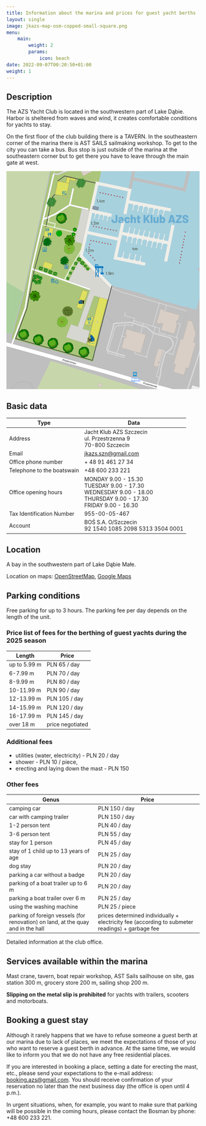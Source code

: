 ```yaml
---
title: Information about the marina and prices for guest yacht berths
layout: single
image: jkazs-map-osm-copped-small-square.png
menu:
    main:
        weight: 2
        params:
            icon: beach
date: 2022-09-07T00:20:50+01:00
weight: 1
---
```


## Description

The AZS Yacht Club is located in the southwestern part of Lake Dąbie. Harbor
is sheltered from waves and wind, it creates comfortable conditions for yachts to stay.

On the first floor of the club building there is a TAVERN. In the southeastern
corner of the marina there is AST SAILS sailmaking workshop. To get to the city
you can take a bus. Bus stop is just outside of the marina at the southeastern
corner but to get there you have to leave through the main gate at west.

![Marina map](jkazs-map-osm-copped.png)

## Basic data

| Type                       | Data                                                                                                                              |
|---                         |---                                                                                                                                |
| Address                    | Jacht Klub AZS Szczecin <br/> ul. Przestrzenna 9 <br/> 70-800 Szczecin                                                            |
| Email                      | jkazs.szn@gmail.com                                                                                                               |
| Office phone number        | + 48 91 461 27 34                                                                                                                 |
| Telephone to the boatswain | +48 600 233 221                                                                                                                   |
| Office opening hours       | MONDAY 9.00 - 15.30 <br/> TUESDAY 9.00 - 17.30 <br/> WEDNESDAY 9.00 - 18.00 <br/> THURSDAY 9.00 - 17.30 <br/> FRIDAY 9.00 - 16.30 |
| Tax Identification Number  | 955-00-05-467                                                                                                                     |
| Account                    | BOŚ S.A. O/Szczecin<br/>92 1540 1085 2098 5313 3504 0001                                                                          |

## Location

A bay in the southwestern part of Lake Dąbie Małe.

Location on maps: [OpenStreetMap](https://www.openstreetmap.org/node/2396250849), [Google Maps](http://maps.google.com/maps/ms?ie=UTF8&hl=en&t=h&msa=0&msid=107138309144250252667.00047ce94cdeb26e4583f&ll=53.396458,14.621472&spn=0.008956,0.018239&z=15&source=embe)

## Parking conditions

Free parking for up to 3 hours. The parking fee per day depends on the length of the unit.

### Price list of fees for the berthing of guest yachts during the 2025 season

| Length       | Price            |
|---           |---               |
| up to 5.99 m | PLN 65 / day     |
| 6-7.99 m     | PLN 70 / day     |
| 8-9.99 m     | PLN 80 / day     |
| 10-11.99 m   | PLN 90 / day     |
| 12-13.99 m   | PLN 105 / day     |
| 14-15.99 m   | PLN 120 / day    |
| 16-17.99 m   | PLN 145 / day    |
| over 18 m    | price negotiated |

### Additional fees

- utilities (water, electricity) - PLN 20 / day
- shower - PLN 10 / piece,
- erecting and laying down the mast - PLN 150

### Other fees

| Genus                                                                            | Price                                                                                           |
|---                                                                               |---                                                                                              |
| camping car                                                                      | PLN 150 / day                                                                                   |
| car with camping trailer                                                         | PLN 150 / day                                                                                   |
| 1-2 person tent                                                                  | PLN 40 / day                                                                                    |
| 3-6 person tent                                                                  | PLN 55 / day                                                                                    |
| stay for 1 person                                                                | PLN 45 / day                                                                                    |
| stay of 1 child up to 13 years of age                                            | PLN 25 / day                                                                                    |
| dog stay                                                                         | PLN 20 / day                                                                                    |
| parking a car without a badge                                                    | PLN 20 / day                                                                                    |
| parking of a boat trailer up to 6 m                                              | PLN 20 / day                                                                                    |
| parking a boat trailer over 6 m                                                  | PLN 25 / day                                                                                    |
| using the washing machine                                                        | PLN 25 / piece                                                                                  |
| parking of foreign vessels (for renovation) on land, at the quay and in the hall | prices determined individually + electricity fee (according to submeter readings) + garbage fee |

Detailed information at the club office.

## Services available within the marina

Mast crane, tavern, boat repair workshop, AST Sails sailhouse on site, gas station 300 m, grocery store 200 m, sailing shop 200 m.

**Slipping on the metal slip is prohibited** for yachts with trailers, scooters and motorboats.

## Booking a guest stay

Although it rarely happens that we have to refuse someone a guest berth at our
marina due to lack of places, we meet the expectations of those of you who want
to reserve a guest berth in advance. At the same time, we would like to inform
you that we do not have any free residential places.

If you are interested in booking a place, setting a date for erecting the mast,
etc., please send your expectations to the e-mail address:
[booking.azs@gmail.com](mailto:booking.azs@gmail.com).
You should receive confirmation of your reservation no
later than the next business day (the office is open until 4 p.m.).

In urgent situations, when, for example, you want to make sure that parking
will be possible in the coming hours, please contact the Bosman by phone: +48
600 233 221.
